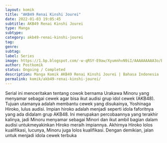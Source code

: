 ```yaml
---
layout: komik
title: "AKB49 Renai Kinshi Jourei"
date: 2022-01-03 19:05:45
subtitle: AKB49 Renai Kinshi Jourei
type: Manga
subtype: 
category: akb49-renai-kinshi-jourei
tag: 
genre: 
subtag: 
label: Series
image: https://1.bp.blogspot.com/-w-qRSY-E9aw/XyumnhvN9iI/AAAAAAAAA3o/BFhvGaQOj8otjjJlt5bdHJyzzeFA27MuACLcBGAsYHQ/s72-c/AKB49-Renai-Kinshi-Joure.jpg
author: Postkomik
status: Ongoing / Completed
description: Manga Komik AKB49 Renai Kinshi Jourei | Bahasa Indonesia
permalink: komik/akb49-renai-kinshi-jourei/
---
```



Serial ini menceritakan tentang cowok bernama Urakawa Minoru yang menyamar sebagai cewek agar bisa ikut audisi grup idol cewek (AKB48). Tujuan utamanya adalah membantu cewek yang disukainya, Yoshinaga Hiroko, lulus audisi. Impian hiroko adalah menjadi seperti idola faforitnya yang ada didalam grup AKB48. Ini merupakan percobaannya yang terakhir kalinya, jadi Minoru menyamar sebagai Minori dan ikut ambil bagian dalam audisi untukmeyakinkan Hiroko meraih impiannya. Akhirnya Hiroko lolos kualifikasi, lucunya, Minoru juga lolos kualifikasi. Dengan demikian, jalan untuk menjadi idola cewek terbuka
